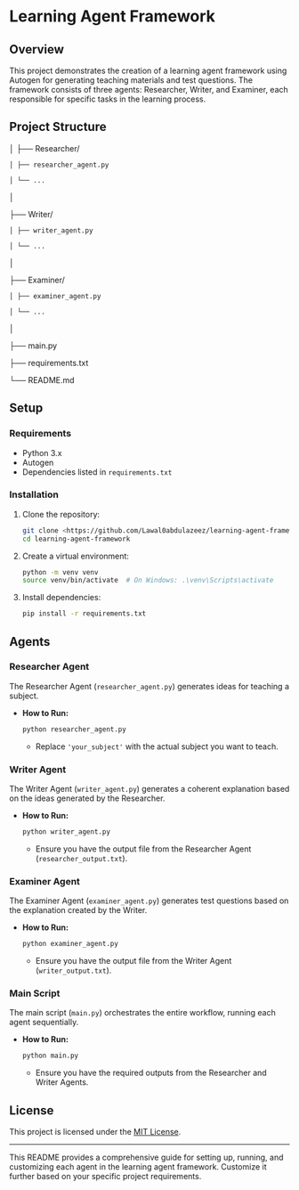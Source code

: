 # Learning Agent Framework

## Overview

This project demonstrates the creation of a learning agent framework using Autogen for generating teaching materials and test questions. The framework consists of three agents: Researcher, Writer, and Examiner, each responsible for specific tasks in the learning process.

## Project Structure

│
├── Researcher/

    │ ├── researcher_agent.py

    │ └── ...
│


├── Writer/

    │ ├── writer_agent.py

    │ └── ...
│


├── Examiner/

    │ ├── examiner_agent.py

    │ └── ...
│


├── main.py

├── requirements.txt

└── README.md



## Setup

### Requirements

- Python 3.x
- Autogen
- Dependencies listed in `requirements.txt`

### Installation

1. Clone the repository:

    ```bash
    git clone <https://github.com/Lawal0abdulazeez/learning-agent-framework.git>
    cd learning-agent-framework
    ```

2. Create a virtual environment:

    ```bash
    python -m venv venv
    source venv/bin/activate  # On Windows: .\venv\Scripts\activate
    ```

3. Install dependencies:

    ```bash
    pip install -r requirements.txt
    ```

## Agents

### Researcher Agent

The Researcher Agent (`researcher_agent.py`) generates ideas for teaching a subject.

- **How to Run:**

    ```bash
    python researcher_agent.py
    ```

    - Replace `'your_subject'` with the actual subject you want to teach.

### Writer Agent

The Writer Agent (`writer_agent.py`) generates a coherent explanation based on the ideas generated by the Researcher.

- **How to Run:**

    ```bash
    python writer_agent.py
    ```

    - Ensure you have the output file from the Researcher Agent (`researcher_output.txt`).

### Examiner Agent

The Examiner Agent (`examiner_agent.py`) generates test questions based on the explanation created by the Writer.

- **How to Run:**

    ```bash
    python examiner_agent.py
    ```

    - Ensure you have the output file from the Writer Agent (`writer_output.txt`).

### Main Script

The main script (`main.py`) orchestrates the entire workflow, running each agent sequentially.

- **How to Run:**

    ```bash
    python main.py
    ```

    - Ensure you have the required outputs from the Researcher and Writer Agents.


## License

This project is licensed under the [MIT License](LICENSE).

---

This README provides a comprehensive guide for setting up, running, and customizing each agent in the learning agent framework. Customize it further based on your specific project requirements.
